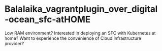 # Balalaika_vagrantplugin_over_digital-ocean_sfc-atHOME
Low RAM environment? Interested in deploying an SFC with Kubernetes at home? Want to experience the convenience of Cloud infrastructure provider?
